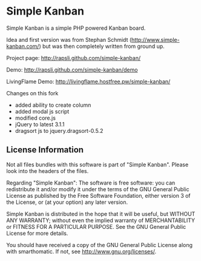 Simple Kanban
=============

Simple Kanban is a simple PHP powered Kanban board.

Idea and first version was from Stephan Schmidt (http://www.simple-kanban.com/) but was then completely written from ground up.

Project page: http://rapsli.github.com/simple-kanban/

Demo: http://rapsli.github.com/simple-kanban/demo

LivingFlame Demo: http://livingflame.hostfree.pw/simple-kanban/

Changes on this fork

- added ability to create column
- added modal js script
- modified core.js
- jQuery to latest 3.1.1
- dragsort js to jquery.dragsort-0.5.2

License Information
-------------------

Not all files bundles with this software is part of "Simple Kanban". Please look into the headers of the files.

Regarding "Simple Kanban": The software is free software: you can redistribute it and/or modify it under the terms of the GNU General Public License as published by the Free Software Foundation, either version 3 of the License, or (at your option) any later version.

Simple Kanban is distributed in the hope that it will be useful, but WITHOUT ANY WARRANTY; without even the implied warranty of MERCHANTABILITY or FITNESS FOR A PARTICULAR PURPOSE. See the GNU General Public License for more details.

You should have received a copy of the GNU General Public License along with smarthomatic. If not, see http://www.gnu.org/licenses/.
